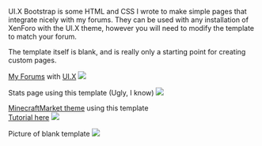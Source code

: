 UI.X Bootstrap is some HTML and CSS I wrote to make simple pages that integrate nicely with my forums. They can be used with any installation of XenForo with the UI.X theme, however you will need to modify the template to match your forum.

The template itself is blank, and is really only a starting point for creating custom pages.

<a href="http://ts-mc.net/">My Forums</a> with <a href="https://www.audentio.com/shop/view/xenforo/ui.x-23">UI.X</a>
<img src="http://i.imgur.com/vn1kM4w.png">

Stats page using this template (Ugly, I know)
<img src="http://i.imgur.com/nPJ6cCK.png">

<a href="http://shop.ts-mc.net/">MinecraftMarket theme</a> using this template<br>
<a href="http://www.spigotmc.org/threads/ui-x-minecraftmarket.56233/">Tutorial here</a>
<img src="http://i.imgur.com/TKA83SK.png">

Picture of blank template
<img src="http://i.imgur.com/n2Mr156.png">
